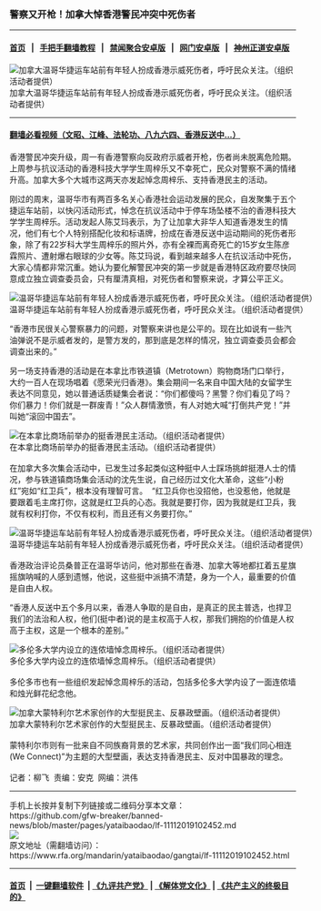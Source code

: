 ### 警察又开枪！加拿大悼香港警民冲突中死伤者
------------------------

#### [首页](https://github.com/gfw-breaker/banned-news/blob/master/README.md) &nbsp;&nbsp;|&nbsp;&nbsp; [手把手翻墙教程](https://github.com/gfw-breaker/guides/wiki) &nbsp;&nbsp;|&nbsp;&nbsp; [禁闻聚合安卓版](https://github.com/gfw-breaker/bn-android) &nbsp;&nbsp;|&nbsp;&nbsp; [网门安卓版](https://github.com/oGate2/oGate) &nbsp;&nbsp;|&nbsp;&nbsp; [神州正道安卓版](https://github.com/SzzdOgate/update) 



<div id="headerimg">
 <img alt="加拿大温哥华捷运车站前有年轻人扮成香港示威死伤者，呼吁民众关注。（组织活动者提供）" src="https://www.rfa.org/mandarin/yataibaodao/gangtai/lf-11112019102452.html/HK1.jpg/@@images/4b8fc2a5-934a-4833-adfc-d6c6a0b03408.jpeg" title="加拿大温哥华捷运车站前有年轻人扮成香港示威死伤者，呼吁民众关注。（组织活动者提供）"/>
 <div id="headerimgcontents">
  <div id="headerimgcaption">
   <span>
    加拿大温哥华捷运车站前有年轻人扮成香港示威死伤者，呼吁民众关注。（组织活动者提供）
   </span>
   <!-- zoomattribute -->
  </div>
  <!-- headerimgcaption -->
 </div>
 <!-- headerimagecontents -->
</div>

<hr/>


#### [翻墙必看视频（文昭、江峰、法轮功、八九六四、香港反送中...）](https://github.com/gfw-breaker/banned-news/blob/master/pages/links.md)

<div id="storytext">
 <div>
  <div class="slot_header">
  </div>
 </div>
 <p>
  香港警民冲突升级，周一有香港警察向反政府示威者开枪，伤者尚未脱离危险期。上周参与抗议活动的香港科技大学学生周梓乐又不幸死亡，民众对警察不满的情绪升高。加拿大多个大城市这两天亦发起悼念周梓乐、支持香港民主的活动。
 </p>
 <p>
 </p>
 <p>
 </p>
 <p>
  刚过的周末，温哥华市有两百多名关心香港社会运动发展的民众，自发聚集于五个捷运车站前，以快闪活动形式，悼念在抗议活动中于停车场坠楼不治的香港科技大学学生周梓乐。活动发起人陈艾玛表示，为了让加拿大非华人知道香港发生的情况，他们有七个人特别搭配化妆和标语牌，扮成在香港反送中运动期间的死伤者形象，除了有22岁科大学生周梓乐的照片外，亦有全裸而离奇死亡的15岁女生陈彦霖照片、遭射爆右眼球的少女等。陈艾玛说，看到越来越多人在抗议活动中死伤，大家心情都非常沉重。她认为要化解警民冲突的第一步就是香港特区政府要尽快同意成立独立调查委员会，只有厘清真相，对死伤者和警察来说，才算公平正义。
 </p>
 <p>
  <div class="image-inline captioned" style="width:700px;">
   <div style="width:700px;">
    <img alt="温哥华捷运车站前有年轻人扮成香港示威死伤者，呼吁民众关注。（组织活动者提供）" src="https://www.rfa.org/mandarin/yataibaodao/gangtai/lf-11112019102452.html/HK2.jpg" title="温哥华捷运车站前有年轻人扮成香港示威死伤者，呼吁民众关注。（组织活动者提供）"/>
   </div>
   <div class="image-caption">
    <span style="width:700px;">
     温哥华捷运车站前有年轻人扮成香港示威死伤者，呼吁民众关注。（组织活动者提供）
    </span>
    <span class="copyright">
    </span>
   </div>
  </div>
 </p>
 <p>
  “香港市民很关心警察暴力的问题，对警察来讲也是公平的。现在比如说有一些汽油弹说不是示威者发的，是警方发的，那到底是怎样的情况，独立调查委员会都会调查出来的。”
 </p>
 <p>
  另一场支持香港的活动是在本拿比市铁道镇（Metrotown）购物商场门口举行，大约一百人在现场唱着《愿荣光归香港》。集会期间一名来自中国大陆的女留学生表达不同意见，她以普通话质疑集会者说：“你们都傻吗？黑警？你们看见了吗？你们暴力！你们就是一群废青！”众人群情激愤，有人对她大喊“打倒共产党！”并叫她“滚回中国去”。
 </p>
 <p>
  <div class="image-inline captioned" style="width:700px;">
   <div style="width:700px;">
    <img alt="在本拿比商场前举办的挺香港民主活动。（组织活动者提供）" src="https://www.rfa.org/mandarin/yataibaodao/gangtai/lf-11112019102452.html/HK4.jpg" title="在本拿比商场前举办的挺香港民主活动。（组织活动者提供）"/>
   </div>
   <div class="image-caption">
    <span style="width:700px;">
     在本拿比商场前举办的挺香港民主活动。（组织活动者提供）
    </span>
    <span class="copyright">
    </span>
   </div>
  </div>
  <br/>
  在加拿大多次集会活动中，已发生过多起类似这种挺中人士踩场挑衅挺港人士的情况，参与铁道镇商场集会活动的沈先生说，自己经历过文化大革命，这些“小粉红”宛如“红卫兵”，根本没有理智可言。  “红卫兵你也没招他，也没惹他，他就是要跟着毛主席打你，这就是红卫兵的心态。我就是要打你，因为我就是红卫兵，我就有权利打你，不仅有权利，而且还有义务要打你。”
 </p>
 <p>
  <div class="image-inline captioned" style="width:700px;">
   <div style="width:700px;">
    <img alt="温哥华捷运车站前有年轻人扮成香港示威死伤者，呼吁民众关注。（组织活动者提供）" src="https://www.rfa.org/mandarin/yataibaodao/gangtai/lf-11112019102452.html/HK3.jpg" title="温哥华捷运车站前有年轻人扮成香港示威死伤者，呼吁民众关注。（组织活动者提供）"/>
   </div>
   <div class="image-caption">
    <span style="width:700px;">
     温哥华捷运车站前有年轻人扮成香港示威死伤者，呼吁民众关注。（组织活动者提供）
    </span>
    <span class="copyright">
    </span>
   </div>
  </div>
  <br/>
  香港政治评论员桑普正在温哥华访问，他对那些在香港、加拿大等地都扛着五星旗摇旗呐喊的人感到遗憾，他说，这些挺中派搞不清楚，身为一个人，最重要的价值是自由人权。
 </p>
 <p>
  “香港人反送中五个多月以来，香港人争取的是自由，是真正的民主普选，也捍卫我们的法治和人权，他们(挺中者)说的是主权高于人权，那我们拥抱的价值是人权高于主权，这是一个根本的差别。”
 </p>
 <p>
  <div class="image-inline captioned" style="width:700px;">
   <div style="width:700px;">
    <img alt="多伦多大学内设立的连侬墙悼念周梓乐。（组织活动者提供）" src="https://www.rfa.org/mandarin/yataibaodao/gangtai/lf-11112019102452.html/HK5.jpg" title="多伦多大学内设立的连侬墙悼念周梓乐。（组织活动者提供）"/>
   </div>
   <div class="image-caption">
    <span style="width:700px;">
     多伦多大学内设立的连侬墙悼念周梓乐。（组织活动者提供）
    </span>
    <span class="copyright">
    </span>
   </div>
  </div>
  <br/>
  多伦多市也有一些组织发起悼念周梓乐的活动，包括多伦多大学内设了一面连侬墙和烛光鲜花纪念他。
 </p>
 <p>
  <div class="image-inline captioned" style="width:700px;">
   <div style="width:700px;">
    <img alt="加拿大蒙特利尔艺术家创作的大型挺民主、反暴政壁画。（组织活动者提供）" src="https://www.rfa.org/mandarin/yataibaodao/gangtai/lf-11112019102452.html/HK6.jpg" title="加拿大蒙特利尔艺术家创作的大型挺民主、反暴政壁画。（组织活动者提供）"/>
   </div>
   <div class="image-caption">
    <span style="width:700px;">
     加拿大蒙特利尔艺术家创作的大型挺民主、反暴政壁画。（组织活动者提供）
    </span>
    <span class="copyright">
    </span>
   </div>
  </div>
  <br/>
  蒙特利尔市则有一批来自不同族裔背景的艺术家，共同创作出一面“我们同心相连 (We Connect)”为主题的大型壁画，表达支持香港民主、反对中国暴政的理念。
  <br/>
  <br/>
  记者：柳飞  责编：安克  网编：洪伟
 </p>
</div>

<hr/>
手机上长按并复制下列链接或二维码分享本文章：<br/>
https://github.com/gfw-breaker/banned-news/blob/master/pages/yataibaodao/lf-11112019102452.md <br/>
<a href='https://github.com/gfw-breaker/banned-news/blob/master/pages/yataibaodao/lf-11112019102452.md'><img src='https://github.com/gfw-breaker/banned-news/blob/master/pages/yataibaodao/lf-11112019102452.md.png'/></a> <br/>
原文地址（需翻墙访问）：https://www.rfa.org/mandarin/yataibaodao/gangtai/lf-11112019102452.html


------------------------
#### [首页](https://github.com/gfw-breaker/banned-news/blob/master/README.md) &nbsp;|&nbsp; [一键翻墙软件](https://github.com/gfw-breaker/nogfw/blob/master/README.md) &nbsp;| [《九评共产党》](https://github.com/gfw-breaker/9ping.md/blob/master/README.md#九评之一评共产党是什么) | [《解体党文化》](https://github.com/gfw-breaker/jtdwh.md/blob/master/README.md) | [《共产主义的终极目的》](https://github.com/gfw-breaker/gczydzjmd.md/blob/master/README.md)


<img src='http://gfw-breaker.win/banned-news/pages/yataibaodao/lf-11112019102452.md' width='0px' height='0px'/>